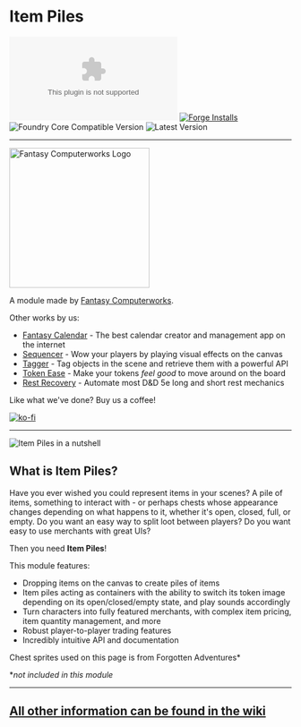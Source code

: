 # Item Piles

![Latest Release Download Count](https://img.shields.io/github/downloads/fantasycalendar/FoundryVTT-ItemPiles/latest/module.zip?color=2b82fc&label=DOWNLOADS&style=for-the-badge) [![Forge Installs](https://img.shields.io/badge/dynamic/json?label=Forge%20Installs&query=package.installs&suffix=%25&url=https%3A%2F%2Fforge-vtt.com%2Fapi%2Fbazaar%2Fpackage%2Fitem-piles&colorB=006400&style=for-the-badge)](https://forge-vtt.com/bazaar#package=item-piles) ![Foundry Core Compatible Version](https://img.shields.io/badge/dynamic/json.svg?url=https%3A%2F%2Fgithub.com%2Ffantasycalendar%2FFoundryVTT-ItemPiles%2Freleases%2Flatest%2Fdownload%2Fmodule.json&label=Foundry%20Version&query=$.compatibility.minimum&colorB=orange&style=for-the-badge) ![Latest Version](https://img.shields.io/badge/dynamic/json.svg?url=https%3A%2F%2Fgithub.com%2Ffantasycalendar%2FFoundryVTT-ItemPiles%2Freleases%2Flatest%2Fdownload%2Fmodule.json&label=Latest%20Release&prefix=v&query=$.version&colorB=red&style=for-the-badge)

---

<img src="https://app.fantasy-calendar.com/resources/computerworks-logo-full.png" alt="Fantasy Computerworks Logo" style="width:250px;"/>

A module made by [Fantasy Computerworks](http://fantasycomputer.works/).

Other works by us:

- [Fantasy Calendar](https://app.fantasy-calendar.com) - The best calendar creator and management app on the internet
- [Sequencer](https://foundryvtt.com/packages/sequencer) - Wow your players by playing visual effects on the canvas
- [Tagger](https://foundryvtt.com/packages/tagger) - Tag objects in the scene and retrieve them with a powerful API
- [Token Ease](https://foundryvtt.com/packages/token-ease) - Make your tokens _feel good_ to move around on the board
- [Rest Recovery](https://foundryvtt.com/packages/rest-recovery) - Automate most D&D 5e long and short rest mechanics

Like what we've done? Buy us a coffee!

[![ko-fi](https://ko-fi.com/img/githubbutton_sm.svg)](https://ko-fi.com/fantasycomputerworks)

---

![Item Piles in a nutshell](docs/images/intro.jpg)

## What is Item Piles?

Have you ever wished you could represent items in your scenes? A pile of items, something to interact with - or perhaps
chests whose appearance changes depending on what happens to it, whether it's open, closed, full, or empty. Do you want
an easy way to split loot between players? Do you want easy to use merchants with great UIs?

Then you need **Item Piles**!

This module features:

* Dropping items on the canvas to create piles of items
* Item piles acting as containers with the ability to switch its token image depending on its open/closed/empty state,
  and play sounds accordingly
* Turn characters into fully featured merchants, with complex item pricing, item quantity management, and more
* Robust player-to-player trading features
* Incredibly intuitive API and documentation

Chest sprites used on this page is from Forgotten Adventures*

**not included in this module*

---

## [All other information can be found in the wiki](https://fantasycomputer.works/FoundryVTT-ItemPiles/)
